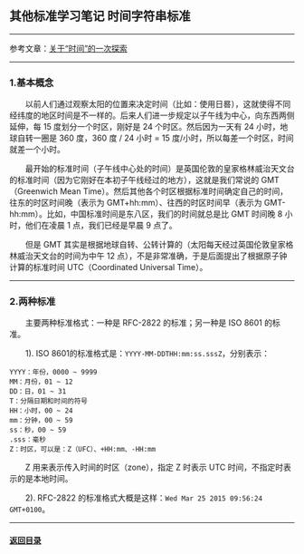 ## 其他标准学习笔记 时间字符串标准
---

参考文章：[关于“时间”的一次探索](https://segmentfault.com/a/1190000004292140)

---
### 1.基本概念

&emsp;&emsp;以前人们通过观察太阳的位置来决定时间（比如：使用日晷），这就使得不同经纬度的地区时间是不一样的。后来人们进一步规定以子午线为中心，向东西两侧延伸，每 15 度划分一个时区，刚好是 24 个时区。然后因为一天有 24 小时，地球自转一圈是 360 度，360 度 / 24 小时 = 15 度/小时，所以每差一个时区，时间就差一个小时。

&emsp;&emsp;最开始的标准时间（子午线中心处的时间）是英国伦敦的皇家格林威治天文台的标准时间（因为它刚好在本初子午线经过的地方），这就是我们常说的 GMT（Greenwich Mean Time）。然后其他各个时区根据标准时间确定自己的时间，往东的时区时间晚（表示为 GMT+hh:mm）、往西的时区时间早（表示为 GMT-hh:mm）。比如，中国标准时间是东八区，我们的时间就总是比 GMT 时间晚 8 小时，他们在凌晨 1 点，我们已经是早晨 9 点了。

&emsp;&emsp;但是 GMT 其实是根据地球自转、公转计算的（太阳每天经过英国伦敦皇家格林威治天文台的时间为中午 12 点），不是非常准确，于是后面提出了根据原子钟计算的标准时间 UTC（Coordinated Universal Time）。

---
### 2.两种标准

&emsp;&emsp;主要两种标准格式：一种是 RFC-2822 的标准；另一种是 ISO 8601 的标准。

&emsp;&emsp;1). ISO 8601的标准格式是：`YYYY-MM-DDTHH:mm:ss.sssZ`，分别表示：
```
YYYY：年份，0000 ~ 9999
MM：月份，01 ~ 12
DD：日，01 ~ 31
T：分隔日期和时间的符号
HH：小时，00 ~ 24
mm：分钟，00 ~ 59
ss：秒，00 ~ 59
.sss：毫秒
Z：时区，可以是：Z（UFC）、+HH:mm、-HH:mm
```
&emsp;&emsp;Z 用来表示传入时间的时区（zone），指定 Z 时表示 UTC 时间，不指定时表示的是本地时间。

&emsp;&emsp;2). RFC-2822 的标准格式大概是这样：`Wed Mar 25 2015 09:56:24 GMT+0100`。

---

#### [返回目录](./)

